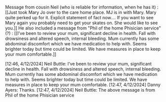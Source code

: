 Message from cousin Neil (who is reliable for information, when he has it) :
[[Just took Mary Jo over to the care home place. MJ is in with Mary.  Mary quite perked up for it.
Explicit statement of fact now…. If you want to see Mary again you probably need to get your skates on.
She would like to see you.]]
He also included a message from "Phil of the home Phisician service" (?) : [[I’ve been to review your mum, significant decline in health. Fall with drowsiness and altered speech, internal bleeding. Mum currently has some abdominal discomfort which we have medication to help with. Seems brighter today but time could be limited. We have measures in place to keep your mum comfortable.]]


[12:46, 4/12/2024] Neil Buttle: I’ve been to review your mum, significant decline in health. Fall with drowsiness and altered speech, internal bleeding. Mum currently has some abdominal discomfort which we have medication to help with. Seems brighter today but time could be limited. We have measures in place to keep your mum comfortable.
[12:47, 4/12/2024] Danny Ayers: Thanks.
[12:47, 4/12/2024] Neil Buttle: The above message is from Phil of the home Phisician service
